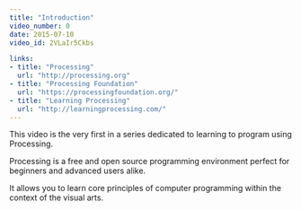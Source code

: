 ```yaml
---
title: "Introduction"
video_number: 0
date: 2015-07-10
video_id: 2VLaIr5Ckbs

links:
- title: "Processing"
  url: "http://processing.org"
- title: "Processing Foundation"
  url: "https://processingfoundation.org/"
- title: "Learning Processing"
  url: "http://learningprocessing.com/"
---
```


This video is the very first in a series dedicated to learning to program using Processing.

Processing is a free and open source programming environment perfect for beginners and advanced users alike.

It allows you to learn core principles of computer programming within the context of the visual arts.

